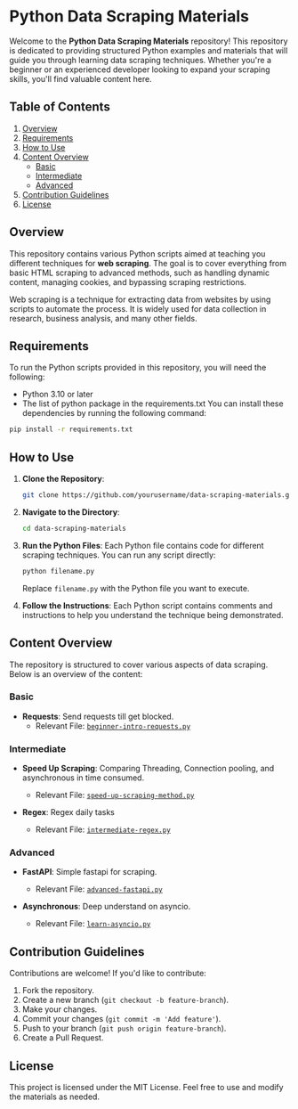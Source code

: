 # Python Data Scraping Materials

Welcome to the **Python Data Scraping Materials** repository! This repository is dedicated to providing structured Python examples and materials that will guide you through learning data scraping techniques. Whether you're a beginner or an experienced developer looking to expand your scraping skills, you'll find valuable content here.

## Table of Contents
1. [Overview](#overview)
2. [Requirements](#requirements)
3. [How to Use](#how-to-use)
4. [Content Overview](#content-overview)
    - [Basic](#basic)
    - [Intermediate](#intermediate)
    - [Advanced](#advanced)
5. [Contribution Guidelines](#contribution-guidelines)
6. [License](#license)

## Overview
This repository contains various Python scripts aimed at teaching you different techniques for **web scraping**. The goal is to cover everything from basic HTML scraping to advanced methods, such as handling dynamic content, managing cookies, and bypassing scraping restrictions.

Web scraping is a technique for extracting data from websites by using scripts to automate the process. It is widely used for data collection in research, business analysis, and many other fields.

## Requirements
To run the Python scripts provided in this repository, you will need the following:
- Python 3.10 or later
- The list of python package in the requirements.txt
You can install these dependencies by running the following command:
```bash
pip install -r requirements.txt
```

## How to Use
1. **Clone the Repository**:
   ```bash
   git clone https://github.com/yourusername/data-scraping-materials.git
   ```
2. **Navigate to the Directory**:
   ```bash
   cd data-scraping-materials
   ```
3. **Run the Python Files**:
   Each Python file contains code for different scraping techniques. You can run any script directly:
   ```bash
   python filename.py
   ```
   Replace `filename.py` with the Python file you want to execute.

4. **Follow the Instructions**: Each Python script contains comments and instructions to help you understand the technique being demonstrated. 

## Content Overview
The repository is structured to cover various aspects of data scraping. Below is an overview of the content:

### Basic
- **Requests**: Send requests till get blocked.
  - Relevant File: [`beginner-intro-requests.py`](./basics/beginner-intro-requests.py)

### Intermediate
- **Speed Up Scraping**: Comparing Threading, Connection pooling, and asynchronous in time consumed.
  - Relevant File: [`speed-up-scraping-method.py`](./intermediate/speed-up-scraping-method.py)
  
- **Regex**: Regex daily tasks
  - Relevant File: [`intermediate-regex.py`](./intermediate/intermediate-regex.py)

### Advanced
- **FastAPI**: Simple fastapi for scraping.
  - Relevant File: [`advanced-fastapi.py`](./advanced/advanced-fastapi.py)

- **Asynchronous**: Deep understand on asyncio.
  - Relevant File: [`learn-asyncio.py`](./advanced/learn-asyncio.py)

## Contribution Guidelines
Contributions are welcome! If you'd like to contribute:
1. Fork the repository.
2. Create a new branch (`git checkout -b feature-branch`).
3. Make your changes.
4. Commit your changes (`git commit -m 'Add feature'`).
5. Push to your branch (`git push origin feature-branch`).
6. Create a Pull Request.

## License
This project is licensed under the MIT License. Feel free to use and modify the materials as needed.
